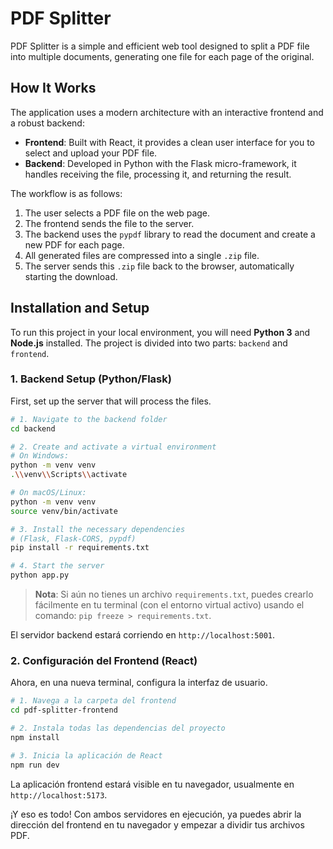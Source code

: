 # PDF Splitter

PDF Splitter is a simple and efficient web tool designed to split a PDF file into multiple documents, generating one file for each page of the original.

## How It Works

The application uses a modern architecture with an interactive frontend and a robust backend:

*   **Frontend**: Built with React, it provides a clean user interface for you to select and upload your PDF file.
*   **Backend**: Developed in Python with the Flask micro-framework, it handles receiving the file, processing it, and returning the result.

The workflow is as follows:

1.  The user selects a PDF file on the web page.
2.  The frontend sends the file to the server.
3.  The backend uses the `pypdf` library to read the document and create a new PDF for each page.
4.  All generated files are compressed into a single `.zip` file.
5.  The server sends this `.zip` file back to the browser, automatically starting the download.

## Installation and Setup

To run this project in your local environment, you will need **Python 3** and **Node.js** installed. The project is divided into two parts: `backend` and `frontend`.

### 1. Backend Setup (Python/Flask)

First, set up the server that will process the files.

```bash
# 1. Navigate to the backend folder
cd backend

# 2. Create and activate a virtual environment
# On Windows:
python -m venv venv
.\\venv\\Scripts\\activate

# On macOS/Linux:
python -m venv venv
source venv/bin/activate

# 3. Install the necessary dependencies
# (Flask, Flask-CORS, pypdf)
pip install -r requirements.txt

# 4. Start the server
python app.py
```

> **Nota**: Si aún no tienes un archivo `requirements.txt`, puedes crearlo fácilmente en tu terminal (con el entorno virtual activo) usando el comando: `pip freeze > requirements.txt`.

El servidor backend estará corriendo en `http://localhost:5001`.

### 2. Configuración del Frontend (React)

Ahora, en una nueva terminal, configura la interfaz de usuario.

```bash
# 1. Navega a la carpeta del frontend
cd pdf-splitter-frontend

# 2. Instala todas las dependencias del proyecto
npm install

# 3. Inicia la aplicación de React
npm run dev
```

La aplicación frontend estará visible en tu navegador, usualmente en `http://localhost:5173`.

¡Y eso es todo! Con ambos servidores en ejecución, ya puedes abrir la dirección del frontend en tu navegador y empezar a dividir tus archivos PDF.